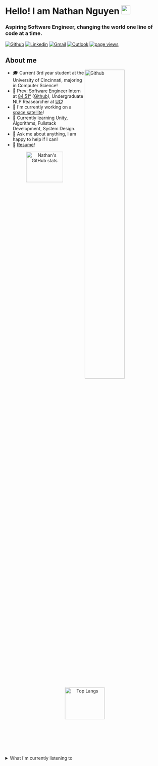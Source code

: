 # Hello! I am Nathan Nguyen <img src="https://media.giphy.com/media/hvRJCLFzcasrR4ia7z/giphy.gif" width="28px" height="28px">


### Aspiring Software Engineer, changing the world one line of code at a time.
[![Github](https://img.shields.io/badge/-Github-000?style=flat&logo=Github&logoColor=white)](https://github.com/Nathann03)
[![Linkedin](https://img.shields.io/badge/-LinkedIn-blue?style=flat&logo=Linkedin&logoColor=white)](https://www.linkedin.com/in/nathanpng/)
[![Gmail](https://img.shields.io/badge/-Gmail-c14438?style=flat&logo=Gmail&logoColor=white)](mailto:nathanpn2003@gmail.com)
[![Outlook](https://img.shields.io/badge/-Outlook-0078D4?style=flat&logo=Microsoft-Outlook&logoColor=white)](mailto:Nguye3np@mail.uc.edu)
[![page views](https://komarev.com/ghpvc/?username=nathann03&color=green)](https://github.com/Nathann03/Nathann03)


## About me

<img width="50%" align="right" alt="Github" src="https://raw.githubusercontent.com/onimur/.github/master/.resources/git-header.svg" />

<div align="left" style="width:50%;">
    <ul>
        <li>🎓 Current 3rd year student at the University of Cincinnati, majoring in Computer Science!
        </li>
        <li>🏢 Prev: Software Engineer Intern at <a href="https://github.com/8451">84.51°</a> (<a href="https://github.com/nathannguyen-8451">Github</a>), Undergraduate NLP Reasearcher at <a href="https://ceas.uc.edu/academics/departments/engineering-education/protege-undergraduate-research-program/testing-software-features.html">UC</a>!
        </li>
        <li>🚀 I'm currently working on a <a href="https://uccubecats.github.io/LEOPARDSat-1.html">space satellite</a>!
        </li>
        <li>🌱 Currently learning Unity, Algorithms, Fullstack Development, System Design.
        </li>
        <li>💬 Ask me about anything, I am happy to help if I can!
        </li>
        <li>📝 <a href="/Nathan.Nguyen_Resume_7.5.24.pdf">Resume</a>!
    </ul>
</div>


<p align="center">
  <img alt="Nathan's GitHub stats" src="https://github-readme-stats.vercel.app/api?username=Nathann03&show_icons=true&hide_rank=true&theme=transparent#gh-light-mode-only" style="width: 48%; max-height: 200px; margin: 0;" />
  <img alt="Top Langs" src="https://github-readme-stats.vercel.app/api/top-langs/?username=nathann03&layout=compact&theme=transparent" style="width: 50%; max-height: 200px; margin: 0;" />
</p>

<details>
    <summary>What I'm currently listening to</summary>
    <a href="https://open.spotify.com/user/nathanfire100">
        <img src="https://spotify-github-profile.vercel.app/api/view?uid=nathanfire100&cover_image=true&theme=natemoo-re&show_offline=false&background_color=121212&interchange=false&bar_color=53b14f&bar_color_cover=false" alt="Spotify Listening Activity" />
    </a>
</details>


